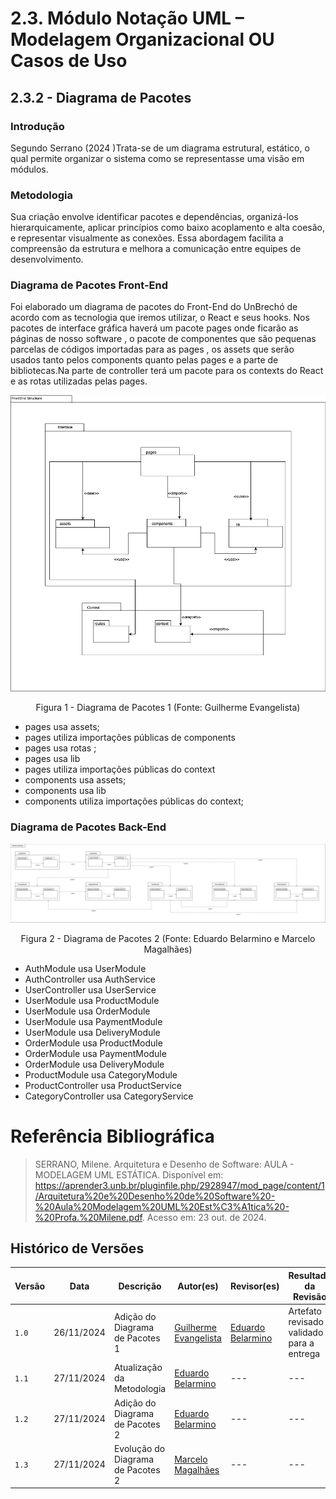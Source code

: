 # 2.3. Módulo Notação UML – Modelagem Organizacional OU Casos de Uso

## 2.3.2 - Diagrama de Pacotes 

### Introdução 

Segundo Serrano (2024 )Trata-se de um diagrama estrutural, estático, o qual permite organizar o sistema como se representasse uma visão em módulos.

### Metodologia 

<!-- O diagrama foi feito pelo integrante Guilherme Evangelista a partir do site app.diagrams que permite criar vários diagramas , incluindo diagramas UML. -->

Sua criação envolve identificar pacotes e dependências, organizá-los hierarquicamente, aplicar princípios como baixo acoplamento e alta coesão, e representar visualmente as conexões. Essa abordagem facilita a compreensão da estrutura e melhora a comunicação entre equipes de desenvolvimento.

### Diagrama de Pacotes Front-End

Foi elaborado um diagrama de pacotes do Front-End do UnBrechó de acordo com as tecnologia que iremos utilizar, o React e seus hooks. Nos pacotes de interface gráfica haverá um pacote pages onde ficarão as páginas de nosso software , o pacote de componentes que são pequenas parcelas de códigos importadas para as pages , os assets que serão usados tanto pelos components quanto pelas pages e a parte de bibliotecas.Na parte de controller terá um pacote para os contexts do React e as rotas utilizadas pelas pages.

![](../Imagens/DiagramaPacotesFront.png)
<center>
Figura 1 - Diagrama de Pacotes 1 (Fonte: Guilherme Evangelista)
</center>

- pages usa assets;
- pages utiliza importações públicas de components
- pages usa rotas ;
- pages usa lib
- pages utiliza importações públicas do context
- components usa assets;
- components usa lib
- components utiliza importações públicas do context;

### Diagrama de Pacotes Back-End

![](../Imagens/DiagramaPacotesBackV2.png)
<center>
Figura 2 - Diagrama de Pacotes 2 (Fonte: Eduardo Belarmino e Marcelo Magalhães)
</center>

- AuthModule usa UserModule
- AuthController usa AuthService
- UserController usa UserService
- UserModule usa ProductModule
- UserModule usa OrderModule
- UserModule usa PaymentModule
- UserModule usa DeliveryModule
- OrderModule usa ProductModule
- OrderModule usa PaymentModule
- OrderModule usa DeliveryModule
- ProductModule usa CategoryModule
- ProductController usa ProductService
- CategoryController usa CategoryService

# Referência Bibliográfica

 > SERRANO, Milene. Arquitetura e Desenho de Software: AULA - MODELAGEM UML ESTÁTICA. Disponível em: <https://aprender3.unb.br/pluginfile.php/2928947/mod_page/content/1/Arquitetura%20e%20Desenho%20de%20Software%20-%20Aula%20Modelagem%20UML%20Est%C3%A1tica%20-%20Profa.%20Milene.pdf>. Acesso em: 23 out. de 2024.

## Histórico de Versões

| Versão | Data | Descrição | Autor(es) | Revisor(es) | Resultado da Revisão |
| ------ | ---- | --------- | --------- | ----------- | -------------------- |
| `1.0`  | 26/11/2024 | Adição do Diagrama de Pacotes 1 | [Guilherme Evangelista](https://github.com/guinuto) | [Eduardo Belarmino](https://github.com/eduard0803) | Artefato revisado e validado para a entrega |
| `1.1` | 27/11/2024 | Atualização da Metodologia | [Eduardo Belarmino](https://github.com/eduard0803) | --- | --- |
| `1.2` | 27/11/2024 | Adição do Diagrama de Pacotes 2 | [Eduardo Belarmino](https://github.com/eduard0803) | --- | --- |
| `1.3` | 27/11/2024 | Evolução do Diagrama de Pacotes 2 | [Marcelo Magalhães](https://github.com/marrcelo) | --- | --- |
